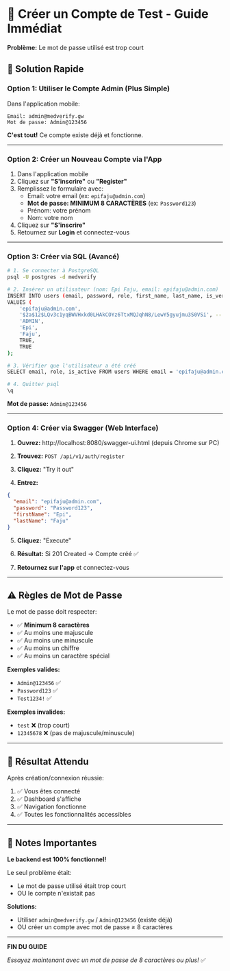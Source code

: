 # 👤 Créer un Compte de Test - Guide Immédiat

**Problème:** Le mot de passe utilisé est trop court

## 🚀 Solution Rapide

### Option 1: Utiliser le Compte Admin (Plus Simple)

Dans l'application mobile:
```
Email: admin@medverify.gw
Mot de passe: Admin@123456
```

**C'est tout!** Ce compte existe déjà et fonctionne.

---

### Option 2: Créer un Nouveau Compte via l'App

1. Dans l'application mobile
2. Cliquez sur **"S'inscrire"** ou **"Register"**
3. Remplissez le formulaire avec:
   - Email: votre email (ex: `epifaju@admin.com`)
   - **Mot de passe: MINIMUM 8 CARACTÈRES** (ex: `Password123`)
   - Prénom: votre prénom
   - Nom: votre nom
4. Cliquez sur **"S'inscrire"**
5. Retournez sur **Login** et connectez-vous

---

### Option 3: Créer via SQL (Avancé)

```bash
# 1. Se connecter à PostgreSQL
psql -U postgres -d medverify

# 2. Insérer un utilisateur (nom: Epi Faju, email: epifaju@admin.com)
INSERT INTO users (email, password, role, first_name, last_name, is_verified, is_active)
VALUES (
    'epifaju@admin.com',
    '$2a$12$LQv3c1yqBWVHxkd0LHAkCOYz6TtxMQJqhN8/LewY5gyujmu3S0VSi', -- Admin@123456
    'ADMIN',
    'Epi',
    'Faju',
    TRUE,
    TRUE
);

# 3. Vérifier que l'utilisateur a été créé
SELECT email, role, is_active FROM users WHERE email = 'epifaju@admin.com';

# 4. Quitter psql
\q
```

**Mot de passe:** `Admin@123456`

---

### Option 4: Créer via Swagger (Web Interface)

1. **Ouvrez:** http://localhost:8080/swagger-ui.html (depuis Chrome sur PC)

2. **Trouvez:** `POST /api/v1/auth/register`

3. **Cliquez:** "Try it out"

4. **Entrez:**
```json
{
  "email": "epifaju@admin.com",
  "password": "Password123",
  "firstName": "Epi",
  "lastName": "Faju"
}
```

5. **Cliquez:** "Execute"

6. **Résultat:** Si 201 Created → Compte créé ✅

7. **Retournez sur l'app** et connectez-vous

---

## ⚠️ Règles de Mot de Passe

Le mot de passe doit respecter:
- ✅ **Minimum 8 caractères**
- ✅ Au moins une majuscule
- ✅ Au moins une minuscule  
- ✅ Au moins un chiffre
- ✅ Au moins un caractère spécial

**Exemples valides:**
- `Admin@123456` ✅
- `Password123` ✅
- `Test1234!` ✅

**Exemples invalides:**
- `test` ❌ (trop court)
- `12345678` ❌ (pas de majuscule/minuscule)

---

## 🎯 Résultat Attendu

Après création/connexion réussie:
1. ✅ Vous êtes connecté
2. ✅ Dashboard s'affiche
3. ✅ Navigation fonctionne
4. ✅ Toutes les fonctionnalités accessibles

---

## 📝 Notes Importantes

**Le backend est 100% fonctionnel!**

Le seul problème était:
- Le mot de passe utilisé était trop court
- OU le compte n'existait pas

**Solutions:**
- Utiliser `admin@medverify.gw` / `Admin@123456` (existe déjà)
- OU créer un compte avec mot de passe ≥ 8 caractères

---

**FIN DU GUIDE**

*Essayez maintenant avec un mot de passe de 8 caractères ou plus!* ✅

